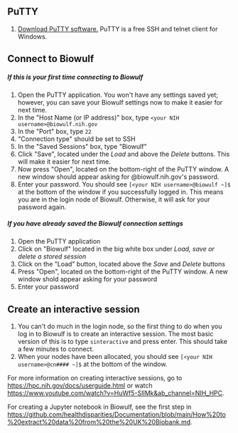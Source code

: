 ## PuTTY

1. [Download PuTTY software.](https://www.putty.org/) PuTTY is a free SSH and telnet client for Windows.  

## Connect to Biowulf

##### If this is your first time connecting to Biowulf
1. Open the PuTTY application. You won't have any settings saved yet; however, you can save your Biowulf settings now to make it easier for next time.  
2. In the "Host Name (or IP address)" box, type ```<your NIH username>@biowulf.nih.gov```  
3. In the "Port" box, type ```22```  
4. "Connection type" should be set to SSH  
5. In the "Saved Sessions" box, type "Biowulf"  
6. Click "Save", located under the *Load* and above the *Delete* buttons. This will make it easier for next time.  
7. Now press "Open", located on the bottom-right of the PuTTY window. A new window should appear asking for <your username>@biowulf.nih.gov's password.  
8. Enter your password. You should see ```[<your NIH username>@biowulf ~]$``` at the bottom of the window if you successfully logged in. This means you are in the login node of Biowulf. Otherwise, it will ask for your password again.  

##### If you have already saved the Biowulf connection settings
1. Open the PuTTY application  
2. Click on "Biowulf" located in the big white box under *Load, save or delete a stored session*  
3. Click on the "Load" button, located above the *Save* and *Delete* buttons  
4. Press "Open", located on the bottom-right of the PuTTY window. A new window shold appear asking for your password  
5. Enter your password  

## Create an interactive session

1. You can't do much in the login node, so the first thing to do when you log in to Biowulf is to create an interactive session. The most basic version of this is to type ```sinteractive``` and press enter. This should take a few minutes to connect.  
2. When your nodes have been allocated, you should see ```[<your NIH username>@cn#### ~]$``` at the bottom of the window.  

For more information on creating interactive sessions, go to <https://hpc.nih.gov/docs/userguide.html> or watch  <https://www.youtube.com/watch?v=HuWf5-SIIMk&ab_channel=NIH_HPC>.  

For creating a Jupyter notebook in Biowulf, see the first step in <https://github.com/healthdisparities/Documentation/blob/main/How%20to%20extract%20data%20from%20the%20UK%20Biobank.md>.
